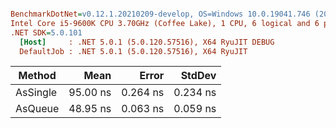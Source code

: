 ``` ini

BenchmarkDotNet=v0.12.1.20210209-develop, OS=Windows 10.0.19041.746 (2004/May2020Update/20H1)
Intel Core i5-9600K CPU 3.70GHz (Coffee Lake), 1 CPU, 6 logical and 6 physical cores
.NET SDK=5.0.101
  [Host]     : .NET 5.0.1 (5.0.120.57516), X64 RyuJIT DEBUG
  DefaultJob : .NET 5.0.1 (5.0.120.57516), X64 RyuJIT


```
|   Method |     Mean |    Error |   StdDev |
|--------- |---------:|---------:|---------:|
| AsSingle | 95.00 ns | 0.264 ns | 0.234 ns |
|  AsQueue | 48.95 ns | 0.063 ns | 0.059 ns |

